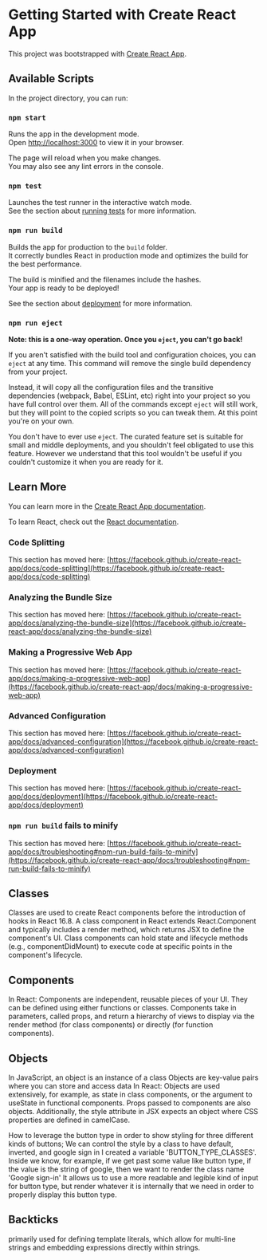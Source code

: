 # Getting Started with Create React App

This project was bootstrapped with [Create React App](https://github.com/facebook/create-react-app).

## Available Scripts

In the project directory, you can run:

### `npm start`

Runs the app in the development mode.\
Open [http://localhost:3000](http://localhost:3000) to view it in your browser.

The page will reload when you make changes.\
You may also see any lint errors in the console.

### `npm test`

Launches the test runner in the interactive watch mode.\
See the section about [running tests](https://facebook.github.io/create-react-app/docs/running-tests) for more information.

### `npm run build`

Builds the app for production to the `build` folder.\
It correctly bundles React in production mode and optimizes the build for the best performance.

The build is minified and the filenames include the hashes.\
Your app is ready to be deployed!

See the section about [deployment](https://facebook.github.io/create-react-app/docs/deployment) for more information.

### `npm run eject`

**Note: this is a one-way operation. Once you `eject`, you can't go back!**

If you aren't satisfied with the build tool and configuration choices, you can `eject` at any time. This command will remove the single build dependency from your project.

Instead, it will copy all the configuration files and the transitive dependencies (webpack, Babel, ESLint, etc) right into your project so you have full control over them. All of the commands except `eject` will still work, but they will point to the copied scripts so you can tweak them. At this point you're on your own.

You don't have to ever use `eject`. The curated feature set is suitable for small and middle deployments, and you shouldn't feel obligated to use this feature. However we understand that this tool wouldn't be useful if you couldn't customize it when you are ready for it.

## Learn More

You can learn more in the [Create React App documentation](https://facebook.github.io/create-react-app/docs/getting-started).

To learn React, check out the [React documentation](https://reactjs.org/).

### Code Splitting

This section has moved here: [https://facebook.github.io/create-react-app/docs/code-splitting](https://facebook.github.io/create-react-app/docs/code-splitting)

### Analyzing the Bundle Size

This section has moved here: [https://facebook.github.io/create-react-app/docs/analyzing-the-bundle-size](https://facebook.github.io/create-react-app/docs/analyzing-the-bundle-size)

### Making a Progressive Web App

This section has moved here: [https://facebook.github.io/create-react-app/docs/making-a-progressive-web-app](https://facebook.github.io/create-react-app/docs/making-a-progressive-web-app)

### Advanced Configuration

This section has moved here: [https://facebook.github.io/create-react-app/docs/advanced-configuration](https://facebook.github.io/create-react-app/docs/advanced-configuration)

### Deployment

This section has moved here: [https://facebook.github.io/create-react-app/docs/deployment](https://facebook.github.io/create-react-app/docs/deployment)

### `npm run build` fails to minify

This section has moved here: [https://facebook.github.io/create-react-app/docs/troubleshooting#npm-run-build-fails-to-minify](https://facebook.github.io/create-react-app/docs/troubleshooting#npm-run-build-fails-to-minify)

## Classes
 Classes are used to create React components before the introduction of hooks in React 16.8. 
 A class component in React extends React.Component and typically includes a render method, which returns JSX to define the component's UI. 
 Class components can hold state and lifecycle methods (e.g., componentDidMount) to execute code at specific points in the component's lifecycle.

## Components
In React: Components are independent, reusable pieces of your UI. 
They can be defined using either functions or classes. 
Components take in parameters, called props, and return a hierarchy of views to display via the render method (for class components) or directly (for function components).

 ## Objects 
 In JavaScript, an object is an instance of a class
 Objects are key-value pairs where you can store and access data
 In React: Objects are used extensively, for example, as state in class components, or the argument to useState in functional components. 
 Props passed to components are also objects. 
 Additionally, the style attribute in JSX expects an object where CSS properties are defined in camelCase.

How to leverage the button type in order to show styling for three different kinds of buttons;
We can control the style by a class to have default, inverted, and google sign in
I created a variable 'BUTTON_TYPE_CLASSES'. Inside we know, for example, if we get past some value like button type, if the value is the string of google, then we want to render the class name 'Google sign-in'
It allows us to use a more readable and legible kind of input for button type, but render whatever it is internally that we need in order to properly display this button type. 

## Backticks
primarily used for defining template literals, which allow for multi-line strings and embedding expressions directly within strings.

